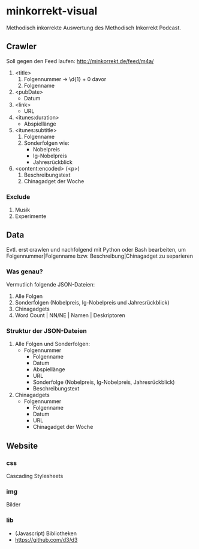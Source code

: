 # minkorrekt-visual

Methodisch inkorrekte Auswertung des Methodisch Inkorrekt Podcast.

## Crawler

Soll gegen den Feed laufen: <http://minkorrekt.de/feed/m4a/>

1.  &lt;title>
    1.  Folgennummer -> \d{1} + 0 davor
    2.  Folgenname
2.  &lt;pubDate>
    -   Datum
3.  &lt;link>
    -   URL
4.  &lt;itunes:duration>
    -   Abspiellänge
5.  &lt;itunes:subtitle>
    1.  Folgenname
    2.  Sonderfolgen wie:
        -   Nobelpreis
        -   Ig-Nobelpreis
        -   Jahresrückblick
6.  &lt;content:encoded> (&lt;p>)
    1.  Beschreibungstext
    2.  Chinagadget der Woche

### Exclude

1.  Musik
2.  Experimente

## Data

Evtl. erst crawlen und nachfolgend mit Python oder Bash bearbeiten, um Folgennummer|Folgenname bzw. Beschreibung|Chinagadget zu separieren

### Was genau?

Vermutlich folgende JSON-Dateien:
1.  Alle Folgen
2.  Sonderfolgen (Nobelpreis, Ig-Nobelpreis und Jahresrückblick)
3.  Chinagadgets
4.  Word Count | NN/NE | Namen | Deskriptoren

### Struktur der JSON-Dateien

1.  Alle Folgen und Sonderfolgen:
    -   Folgennummer
        -   Folgenname
        -   Datum
        -   Abspiellänge
        -   URL
        -   Sonderfolge (Nobelpreis, Ig-Nobelpreis, Jahresrückblick)
        -   Beschreibungstext
2.  Chinagadgets
    -   Folgennummer
        -   Folgenname
        -   Datum
        -   URL
        -   Chinagadget der Woche

## Website

### css

Cascading Stylesheets

### img

Bilder

### lib

-   (Javascript) Bibliotheken
-   <https://github.com/d3/d3>
